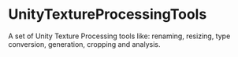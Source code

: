 # UnityTextureProcessingTools
A set of Unity Texture Processing tools like: renaming, resizing, type conversion, generation, cropping and analysis.
